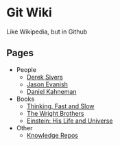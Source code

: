 # Git Wiki

Like Wikipedia, but in Github

## Pages

- People
  - [Derek Sivers](/pages/derek_sivers.md)
  - [Jason Evanish](/pages/jason_evanish.md)
  - [Daniel Kahneman](/pages/daniel_kahneman.md)
- Books
  - [Thinking, Fast and Slow](/pages/thinking_fast_and_slow.md)
  - [The Wright Brothers](/pages/the_wright_brothers_book.md)
  - [Einstein: His Life and Universe](/pages/einstein_his_life_and_universe.md)
- Other
  - [Knowledge Repos](/pages/knowledge_repos.md)


